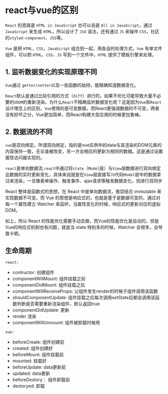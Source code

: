 # react与vue的区别

`React` 的思路是 `HTML in JavaScript` 也可以说是 `All in JavaScript`，通过 `JavaScript` 来生成 `HTML`，所以设计了 `JSX` 语法，还有通过 `JS` 来操作 `CSS`，社区的`styled-component`、`JSS`等。

`Vue` 是把 `HTML`，`CSS`，`JavaScript` 组合到一起，用各自的处理方式，`Vue` 有单文件组件，可以把 `HTML`、`CSS`、`JS` 写到一个文件中，`HTML` 提供了模板引擎来处理。

## 1. 监听数据变化的实现原理不同

`Vue`通过 `getter/setter`以及一些函数的劫持，能精确知道数据变化。

`React`默认是通过比较引用的方式（`diff`）进行的，如果不优化可能导致大量不必要的`VDOM`的重新渲染。为什么`React`不精确监听数据变化呢？这是因为`Vue`和`React`设计理念上的区别，`Vue`使用的是可变数据，而React更强调数据的不可变，两者没有好坏之分，Vue更加简单，而React构建大型应用的时候更加鲁棒。

## 2. 数据流的不同

`vue`是双向绑定。所谓双向绑定，指的是vue实例中的data与其渲染的DOM元素的内容保持一致，无论谁被改变，另一方会相应的更新为相同的数据。这是通过设置属性访问器实现的。

`react`是单向数据流,`react`中通过将`state`（`Model`层）与`View`层数据进行双向绑定达数据的实时更新变化，具体来说就是在`View`层直接写`JS`代码`Model`层中的数据拿过来渲染，一旦像表单操作、触发事件、ajax请求等触发数据变化，则进行双同步

React 整体是函数式的思想，在 React 中是单向数据流，推崇结合 immutable 来实现数据不可变。而 Vue 的思想是响应式的，也就是基于是数据可变的，通过对每一个属性建立 Watcher 来监听，当属性变化的时候，响应式的更新对应的虚拟 DOM。

如上，所以 React 的性能优化需要手动去做，而Vue的性能优化是自动的，但是Vue的响应式机制也有问题，就是当 state 特别多的时候，Watcher 会很多，会导致卡顿。

## 生命周期

`react:`
- contructor: 创建组件
- componentWillMount: 组件挂载之前
- componentDidMount: 组件挂载之后
- componentWillReceiveProps: 父组件发生render的时候子组件调用该函数
- shouldComponentUpdate: 组件挂载之后每次调用setState后都会调用该函数判断是否需要重新渲染组件，默认返回true
- componentDidUpdate: 更新
- render 渲染
- componentWillUnmount: 组件被卸载时候用


`vue:`
- beforeCreate: 组件创建前
- created: 组件创建好
- beforeMount: 组件挂载前
- mounted: 挂载好
- beforeUpdate: data更新前
- updated: data更新
- beforeDestory： 组件卸载前
- destoryed: 卸载